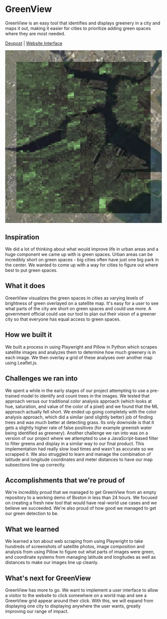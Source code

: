 # GreenView

GreenView is an easy tool that identifies and displays greenery in a city and maps it out, making it easier for cities to prioritize adding green spaces where they are most needed.

[Devpost](https://devpost.com/software/greenview) | [Website Interface](https://crowb.ar)

![Example Screenshot of GreenView Website](./example-screenshot.png)

## Inspiration

We did a lot of thinking about what would improve life in urban areas and a huge component we came up with is green spaces. Urban areas can be incredibly short on green spaces - big cities often have just one big park in the center. We wanted to come up with a way for cities to figure out where best to put green spaces.

## What it does

GreenView visualizes the green spaces in cities as varying levels of brightness of green overlayed on a satellite map. It's easy for a user to see what parts of the city are short on green spaces and could use more. A government official could use our tool to plan out their vision of a greener city so that everyone has equal access to green spaces.

## How we built it

We built a process in using Playwright and Pillow in Python which scrapes satellite images and analyzes them to determine how much greenery is in each image. We then overlay a grid of these analyses over another map using Leaflet.js.

## Challenges we ran into

We spent a while in the early stages of our project attempting to use a pre-trained model to identify and count trees in the images. We tested that approach versus our traditional color analysis approach (which looks at hue, saturation, and value of the color of a pixel) and we found that the ML approach actually fell short. We ended up going completely with the color analysis approach, which did a similar (and slightly better) job of finding trees and was much better at detecting grass. Its only downside is that it gets a slightly higher rate of false positives (for example greenish water being identified as greenery). Another challenge we ran into was on a version of our project where we attempted to use a JavaScript-based filter to filter greens and display in a similar way to our final product. This implementation had really slow load times and wasn't as accurate so we scrapped it. We also struggled to learn and manage the combination of latitude and longitude coordinates and meter distances to have our map subsections line up correctly.

## Accomplishments that we're proud of

We're incredibly proud that we managed to get GreenView from an empty repository to a working demo of Boston in less than 24 hours. We focused on creating a fresh new tool that would have real-world use cases and we believe we succeeded. We're also proud of how good we managed to get our green detection to be.

## What we learned

We learned a ton about web scraping from using Playwright to take hundreds of screenshots of satellite photos, image composition and analysis from using Pillow to figure out what parts of images were green, and coordinate systems from managing latitude and longitudes as well as distances to make our images line up cleanly.

## What's next for GreenView

GreenView has more to go. We want to implement a user interface to allow a visitor to the website to click somewhere on a world map and see a GreenView grid appear around their click. With this, we will expand from displaying one city to displaying anywhere the user wants, greatly improving our range of impact.

